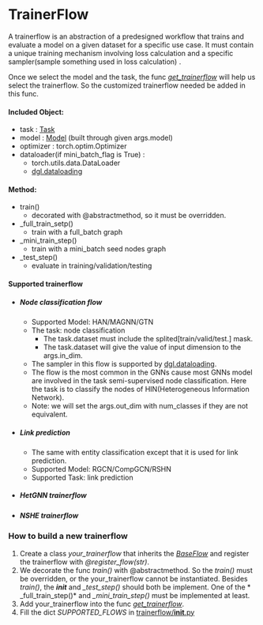 # TrainerFlow

A trainerflow is an abstraction of a predesigned workflow that trains and evaluate a model on a given dataset for a
specific use case. It must contain a unique training mechanism involving loss calculation and a specific sampler(sample
something used in loss calculation) .

Once we select the model and the task, the func *[get_trainerflow](../start.py)* will help us select the trainerflow. So
the customized trainerflow needed be added in this func.

#### Included Object:

- task : [Task](https://quip-amazon.com/jr0EANkmK5mj/OpenHGNN#ULa9CAeWfba)
- model : [Model](../models/#Model) (built through given args.model)
- optimizer : torch.optim.Optimizer
- dataloader(if mini_batch_flag is True) :
    - torch.utils.data.DataLoader
    - [dgl.dataloading](https://docs.dgl.ai/en/latest/api/python/dgl.dataloading.html#)

#### Method:

- train()
    - decorated with @abstractmethod, so it must be overridden.
- _full_train_setp()
    - train with a full_batch graph
- _mini_train_step()
    - train with a mini_batch seed nodes graph
- _test_step()
    - evaluate in training/validation/testing

#### Supported trainerflow

- ##### Node classification flow

    - Supported Model: HAN/MAGNN/GTN
    - The task: node classification
        - The task.dataset must include the splited[train/valid/test.] mask.
        - The task.dataset will give the value of input dimension to the args.in_dim.
    - The sampler in this flow is supported
      by [dgl.dataloading](https://docs.dgl.ai/en/latest/api/python/dgl.dataloading.html).
    - The flow is the most common in the GNNs cause most GNNs model are involved in the task semi-supervised node
      classification. Here the task is to classify the nodes of HIN(Heterogeneous Information Network).
    - Note: we will set the args.out_dim with num_classes if they are not equivalent.

- ##### Link prediction

    - The same with entity classification except that it is used for link prediction.
    - Supported Model: RGCN/CompGCN/RSHN
    - Supported Task: link prediction
- ##### HetGNN trainerflow
- ##### NSHE trainerflow

### How to build a new trainerflow

1. Create a class *your_trainerflow* that inherits the [*BaseFlow*](./base_flow.py) and register the trainerflow with
   *@register_flow(str)*.
2. We decorate the func *train()* with @abstractmethod. So the *train()* must be overridden, or the your_trainerflow
   cannot be instantiated. Besides *train()*, the __*init*__ and *_test_step()* should both be implement. One of the  *
   _full_train_step()* and *_mini_train_step()* must be implemented at least.
3. Add your_trainerflow into the func *[get_trainerflow](../start.py)*.
4. Fill the dict *SUPPORTED_FLOWS* in [trainerflow/__init__.py](./__init__.py)

